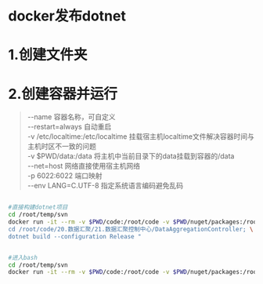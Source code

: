# docker发布dotnet
 
# 1.创建文件夹
 


# 2.创建容器并运行
> --name 容器名称，可自定义  
> --restart=always 自动重启  
> -v /etc/localtime:/etc/localtime 挂载宿主机localtime文件解决容器时间与主机时区不一致的问题  
> -v $PWD/data:/data 将主机中当前目录下的data挂载到容器的/data  
> --net=host 网络直接使用宿主机网络  
> -p 6022:6022 端口映射  
> --env LANG=C.UTF-8  指定系统语言编码避免乱码

``` bash

#直接构建dotnet项目
cd /root/temp/svn
docker run -it --rm -v $PWD/code:/root/code -v $PWD/nuget/packages:/root/.nuget/packages --env LANG=C.UTF-8 serset/dotnet:6.0-sdk bash -c "\
cd /root/code/20.数据汇聚/21.数据汇聚控制中心/DataAggregationController; \
dotnet build --configuration Release " 


#进入bash
cd /root/temp/svn
docker run -it --rm -v $PWD/code:/root/code -v $PWD/nuget/packages:/root/.nuget/packages --env LANG=C.UTF-8 serset/dotnet:6.0-sdk bash




```
 





